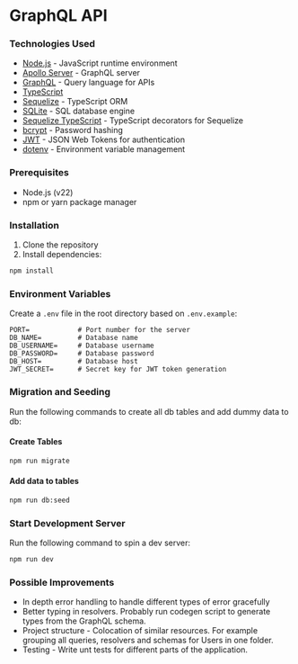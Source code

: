 # GraphQL API

### Technologies Used

- [Node.js](https://nodejs.org/en) - JavaScript runtime environment
- [Apollo Server](https://www.apollographql.com/docs/apollo-server) - GraphQL server
- [GraphQL](https://graphql.org/) - Query language for APIs
- [TypeScript](https://www.typescriptlang.org/)
- [Sequelize](https://sequelize.org/) - TypeScript ORM
- [SQLite](https://www.sqlite.org/) - SQL database engine
- [Sequelize TypeScript](https://github.com/sequelize/sequelize-typescript) - TypeScript decorators for Sequelize
- [bcrypt](https://www.npmjs.com/package/bcrypt) - Password hashing
- [JWT](https://jwt.io/) - JSON Web Tokens for authentication
- [dotenv](https://www.npmjs.com/package/dotenv) - Environment variable management

### Prerequisites

- Node.js (v22)
- npm or yarn package manager

### Installation

1. Clone the repository
2. Install dependencies:

```bash
npm install
```

### Environment Variables

Create a `.env` file in the root directory based on `.env.example`:

```env
PORT=            # Port number for the server
DB_NAME=         # Database name
DB_USERNAME=     # Database username
DB_PASSWORD=     # Database password
DB_HOST=         # Database host
JWT_SECRET=      # Secret key for JWT token generation
```

### Migration and Seeding

Run the following commands to create all db tables and add dummy data to db:

#### Create Tables

```bash
npm run migrate
```

#### Add data to tables

```bash
npm run db:seed
```

### Start Development Server

Run the following command to spin a dev server:

```bash
npm run dev
```

### Possible Improvements

- In depth error handling to handle different types of error gracefully
- Better typing in resolvers. Probably run codegen script to generate types from the GraphQL schema.
- Project structure - Colocation of similar resources. For example grouping all queries, resolvers and schemas for Users in one folder.
- Testing - Write unt tests for different parts of the application.
